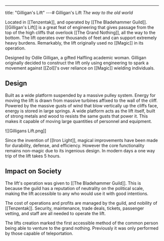 ---
title: "Gilligan's Lift"
---# Gilligan's Lift
*The way to the old world*

Located in [[Tenzentak]], and operated by [[The Bladehammer Guild]]. [[Gilligan's Lift]] is a great feat of engineering that gives passage from the top of the high cliffs that overlook [[The Grand Nothing]], all the way to the bottom. The lift operates over thousands of feet and can support extremely heavy burdens. Remarkably, the lift originally used no [[Magic]] in its operation.

Designed by Odile Gilligan, a gifted Halfling academic woman. Gilligan originally decided to construct the lift only using engineering to spark a movement against [[Zol]]'s over reliance on [[Magic]] wielding individuals. 

## Design
Built as a wide platform suspended by a massive pulley system. Energy for moving the lift is drawn from massive turbines affixed to the wall of the cliff. Powered by the massive gusts of wind that blow vertically up the cliffs face, energy is stored in large springs. A wide platform acts as the lift itself, built of strong metals and wood to resists the same gusts that power it. This makes it capable of moving large quantities of personnel and equipment.

![[Gilligans Lift.png]] 

Since the invention of [[Iron Light]], magical improvements have been made for durability, defense, and efficiency. However the core functionality remains non-magic due to its ingenious design. In modern days a one way trip of the lift takes 5 hours. 

## Impact on Society
The lift's operation was given to [[The Bladehammer Guild]]. This is because the guild has a reputation of neutrality on the political scale, making the lift accessible to any who would use it with good intentions.

The cost of operations and profits are managed by the guild, and nobility of [[Tenzentak]]. Security, maintenance, trade deals, tickets, passenger vetting, and staff are all needed to operate the lift.

The lifts creation marked the first accessible method of the common person being able to venture to the grand nothing. Previously it was only performed by those capable of teleportation.